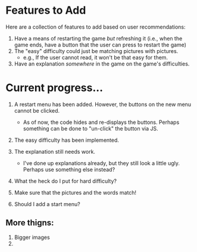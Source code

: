 # Features to Add

Here are a collection of features to add based on user recommendations:

1.  Have a means of restarting the game *but* refreshing it (i.e., when the game ends, have a button that the user can press to restart the game)
1.  The "easy" difficulty could just be matching pictures with pictures.
    - e.g., If the user cannot read, it won't be that easy for them.
1.  Have an explanation *somewhere* in the game on the game's difficulties.


# Current progress...


1.  A restart menu has been added.  However, the buttons on the new menu cannot be clicked.
    - As of now, the code hides and re-displays the buttons.  Perhaps something can be done to "un-click" the button via JS.
1.  The easy difficulty has been implemented.
1.  The explanation still needs work.
    - I've done up explanations already, but they still look a little ugly.  Perhaps use something else instead?

1. What the heck do I put for hard difficulty?
1. Make sure that the pictures and the words match!
1. Should I add a start menu?

## More thigns:

1.  Bigger images
1.  
